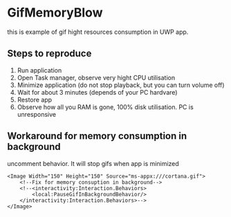 # GifMemoryBlow
this is example of gif hight resources consumption in UWP app. 

## Steps to reproduce
1. Run application
2. Open Task manager, observe very hight CPU utilisation
3. Minimize application (do not stop playback, but you can turn volume off)
4. Wait for about 3 minutes (depends of your PC hardvare)
5. Restore app
6. Observe how all you RAM is gone, 100% disk utilisation. PC is unresponsive

## Workaround for memory consumption in background

uncomment behavior. It will stop gifs when app is minimized

``` xaml
<Image Width="150" Height="150" Source="ms-appx:///cortana.gif">
    <!--Fix for memory consuption in background-->
    <!--<interactivity:Interaction.Behaviors>
        <local:PauseGifInBackgroundBehavior/>
    </interactivity:Interaction.Behaviors>-->
</Image>
```
